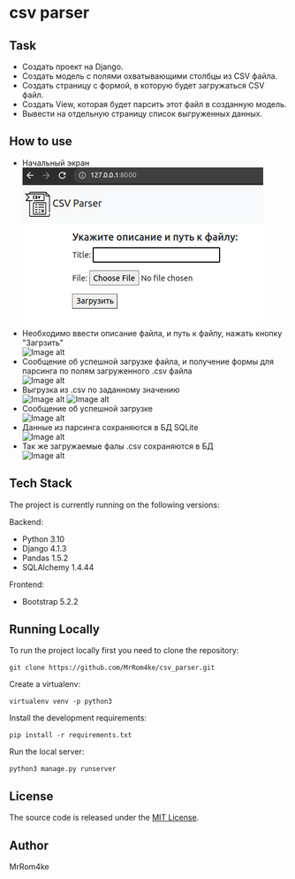 # csv parser


## Task

* Создать проект на Django.
* Создать модель с полями охватывающими столбцы из CSV файла.
* Создать страницу с формой, в которую будет загружаться CSV файл.
* Создать View, которая будет парсить этот файл в созданную модель.
* Вывести на отдельную страницу список выгруженных данных.

## How to use
* Начальный экран <br>
![Image alt](https://github.com/MrRom4ke/csv_parser/raw/main/static/Screenshot%20from%202022-11-25%2015-07-35.png)
* Необходимо ввести описание файла, и путь к файлу, нажать кнопку "Загрзить" <br>
![Image alt](https://github.com/MrRom4ke/csv_parser/raw/main/static/Screenshot%from%2022-11-25%15-08-10.png)
* Сообщение об успешной загрузке файла, и получение формы для парсинга по полям загруженного .csv файла <br>
![Image alt](https://github.com/MrRom4ke/csv_parser/raw/main/static/Screenshot%from%2022-11-25%15-09-05.png)
* Выгрузка из .csv по заданному значению <br>
![Image alt](https://github.com/MrRom4ke/csv_parser/raw/main/static/Screenshot%from%2022-11-25%15-09-52.png)
![Image alt](https://github.com/MrRom4ke/csv_parser/raw/main/static/Screenshot%from%2022-11-25%15-10-08.png)
* Сообщение об успешной загрузке <br>
![Image alt](https://github.com/MrRom4ke/csv_parser/raw/main/static/Screenshot%from%2022-11-25%15-10-26.png)
* Данные из парсинга сохраняются в БД SQLite <br>
![Image alt](https://github.com/MrRom4ke/csv_parser/raw/main/static/Screenshot%from%2022-11-25%15-11-12.png)
* Так же загружаемые фалы .csv сохраняются в БД <br>
![Image alt](https://github.com/MrRom4ke/csv_parser/raw/main/static/Screenshot%from%2022-11-25%15-11-59.png)
## Tech Stack

The project is currently running on the following versions:

Backend:
* Python 3.10
* Django 4.1.3
* Pandas 1.5.2
* SQLAlchemy 1.4.44

Frontend:
* Bootstrap 5.2.2

## Running Locally

To run the project locally first you need to clone the repository:
```
git clone https://github.com/MrRom4ke/csv_parser.git
```
Create a virtualenv:
```
virtualenv venv -p python3
```
Install the development requirements:
```
pip install -r requirements.txt
```
Run the local server:
```
python3 manage.py runserver
```
## License
The source code is released under the [MIT License](https://github.com/vitorfs/parsifal/blob/master/LICENSE).
## Author
MrRom4ke
